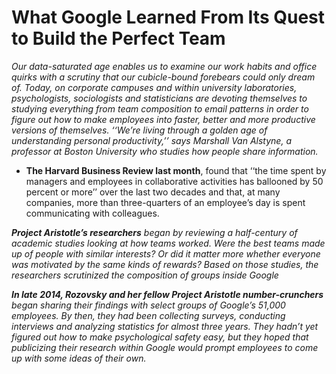 # What Google Learned From Its Quest to Build the Perfect Team

*Our data-saturated age enables us to examine our work habits and office quirks with a scrutiny that our cubicle-bound forebears could only dream of. Today, on corporate campuses and within university laboratories, psychologists, sociologists and statisticians are devoting themselves to studying everything from team composition to email patterns in order to figure out how to make employees into faster, better and more productive versions of themselves. ‘‘We’re living through a golden age of understanding personal productivity,’’ says Marshall Van Alstyne, a professor at Boston University who studies how people share information.*

-  **The Harvard Business Review last month**, found that ‘‘the time spent by managers and employees in collaborative activities has ballooned by 50 percent or more’’ over the last two decades and that, at many companies, more than three-quarters of an employee’s day is spent communicating with colleagues.

***Project Aristotle’s researchers** began by reviewing a half-century of academic studies looking at how teams worked. Were the best teams made up of people with similar interests? Or did it matter more whether everyone was motivated by the same kinds of rewards? Based on those studies, the researchers scrutinized the composition of groups inside Google*

***In late 2014, Rozovsky and her fellow Project Aristotle number-crunchers** began sharing their findings with select groups of Google’s 51,000 employees. By then, they had been collecting surveys, conducting interviews and analyzing statistics for almost three years. They hadn’t yet figured out how to make psychological safety easy, but they hoped that publicizing their research within Google would prompt employees to come up with some ideas of their own.*
